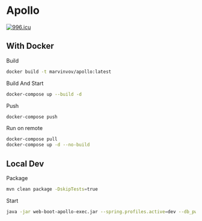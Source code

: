 # Apollo


<a href="https://996.icu"><img src="https://img.shields.io/badge/link-996.icu-red.svg" alt="996.icu" /></a>

## With Docker

Build
```bash
docker build -t marvinvov/apollo:latest
```

Build And Start
```bash
docker-compose up --build -d
``` 

Push
```bash
docker-compose push
```

Run on remote
```bash
docker-compose pull
docker-compose up -d --no-build
```

## Local Dev

Package 
```bash
mvn clean package -DskipTests=true
```

Start
```bash
java -jar web-boot-apollo-exec.jar --spring.profiles.active=dev --db_pwd=root --db_user=root
```